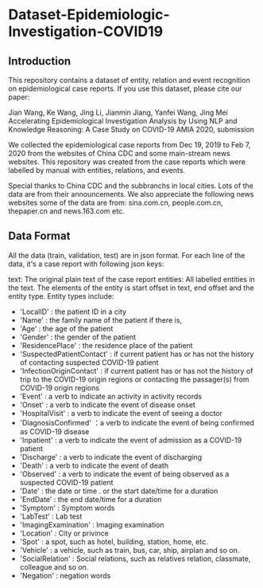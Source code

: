 #  Dataset-Epidemiologic-Investigation-COVID19

## Introduction

This repository contains a dataset of entity, relation and event recognition on
epidemiological case reports.
If you use this dataset, please cite our paper: 

Jian Wang, Ke Wang, Jing Li, Jianmin Jiang, Yanfei Wang, Jing Mei
Accelerating Epidemiological Investigation Analysis by Using NLP and
Knowledge Reasoning: A Case Study on COVID-19
AMIA 2020, submission


We collected the epidemiological case reports from Dec 19, 2019
to Feb 7, 2020 from the websites of China CDC and some main-stream news websites. This repository 
was created from the case reports which were labelled by manual with entities, relations, 
and events. 

Special thanks to China CDC and the subbranchs in local cities. Lots of the data are from their announcements.
We also appreciate the following news websites some of the data are from: sina.com.cn, people.com.cn, thepaper.cn and news.163.com 
etc. 

## Data Format

All the data (train, validation, test) are in json format. For each line of the data, it's 
a case report with following json keys:

text: The original plain text of the case report
entities: All labelled entities in the text. The elements of the entity is start offset in 
text, end offset and the entity type. Entity types include: 

- 'LocalID' : the patient ID in a city
- 'Name' : the family name of the patient if there is, 
- 'Age' : the age of the patient
- 'Gender' : the gender of the patient
- 'ResidencePlace' : the residence place of the patient
- 'SuspectedPatientContact' : if current patient has or has not the history of contacting suspected COVID-19 patient
- 'InfectionOriginContact' : if current patient has or has not the history of trip to the COVID-19 origin regions or contacting the passager(s) from COVID-19 origin regions
- 'Event' : a verb to indicate an activity in activity records
- 'Onset' : a verb to indicate the event of disease onset
- 'HospitalVisit' : a verb to indicate the event of seeing a doctor
- 'DiagnosisConfirmed' ：a verb to indicate the event of being confirmed as COVID-19 disease
- 'Inpatient' : a verb to indicate the event of admission as a COVID-19 patient
- 'Discharge' : a verb to indicate the event of discharging
- 'Death' : a verb to indicate the event of death
- 'Observed' : a verb to indicate the event of being observed as a suspected COVID-19 patient
- 'Date' : the date or time . or the start date/time for a duration
- 'EndDate' : the end date/time for a duration
- 'Symptom' : Symptom words
- 'LabTest' : Lab test
- 'ImagingExamination' : Imaging examination
- 'Location' : City or privince
- 'Spot' : a spot, such as hotel, building, station, home, etc.
- 'Vehicle' : a vehicle, such as train, bus, car, ship, airplan and so on.
- 'SocialRelation' : Social relations, such as relatives relation, classmate, colleague and so on.
- 'Negation' : negation words

